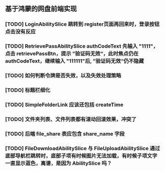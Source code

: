 ## 基于鸿蒙的网盘前端实现

### [TODO] LoginAbilitySlice 跳转到 register页面再回来时，登录按钮点击没有反应
### [TODO] RetrievePassAbilitySlice authCodeText 先输入 "1111"，点击 retrievePassBtn，提示 ”验证码无效“，此时焦点仍在 authCodeText，继续输入 "111111"后, ”验证码无效“仍不隐藏 
### [TODO] 如何判断令牌是否失效，以及失效处理策略
### [TODO] 标题栏细化
### [TODO] SimpleFolderLink 应该还包括 createTime
### [TODO] 文件夹列表、文件列表都有滚动回滚效果，冲突了
### [TODO] 后端 file_share 表应包含 share_name 字段
### [TODO] FileDownloadAbilitySlice 与 FileUploadAbilitySlice 通过底部导航栏跳转时，底部子项有时候图片无法加载，有时候子项文字一直显示蓝色，离谱，是因为 AbilitySlice 吗？